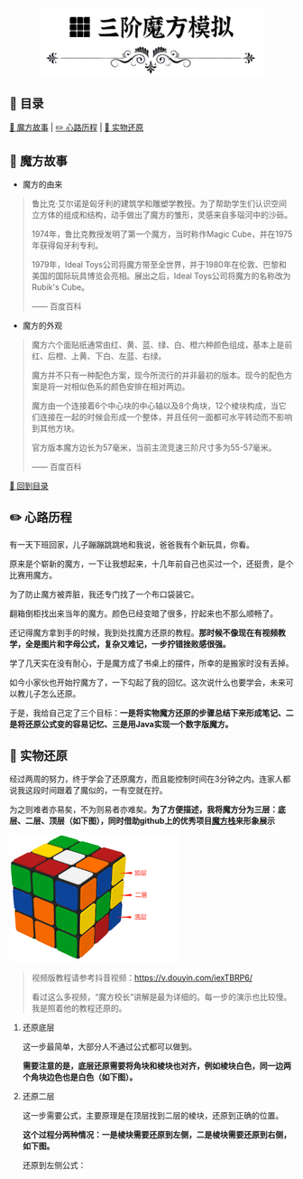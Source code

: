 <p align="center">
    <img width="400px" src="https://github.com/clos0710/Rubik-Cube/blob/master/img/Cube.png" />
</p>

## 📖 目录

[📰 魔方故事](https://github.com/clos0710/Rubik-Cube#%EF%B8%8F-%E9%AD%94%E6%96%B9%E6%95%85%E4%BA%8B) | [✏️ 心路历程](https://github.com/clos0710/Rubik-Cube#%EF%B8%8F-%E5%BF%83%E8%B7%AF%E5%8E%86%E7%A8%8B) | [🤨 实物还原](https://github.com/clos0710/Rubik-Cube#-%E5%AE%9E%E7%89%A9%E8%BF%98%E5%8E%9F)

## 📰 魔方故事

- 魔方的由来

> 鲁比克·艾尔诺是匈牙利的建筑学和雕塑学教授。为了帮助学生们认识空间立方体的组成和结构，动手做出了魔方的雏形，灵感来自多瑙河中的沙砾。
>
> 1974年，鲁比克教授发明了第一个魔方，当时称作Magic Cube，并在1975年获得匈牙利专利。
>
> 1979年，Ideal Toys公司将魔方带至全世界，并于1980年在伦敦、巴黎和美国的国际玩具博览会亮相。展出之后，Ideal Toys公司将魔方的名称改为Rubik's Cube。
>
> —— 百度百科

- 魔方的外观

> 魔方六个面贴纸通常由红、黄、蓝、绿、白、橙六种颜色组成，基本上是前红、后橙、上黄、下白、左蓝、右绿。
>
> 魔方并不只有一种配色方案，现今所流行的并非最初的版本。现今的配色方案是将一对相似色系的颜色安排在相对两边。
>
> 魔方由一个连接着6个中心块的中心轴以及8个角块，12个棱块构成，当它们连接在一起的时候会形成一个整体，并且任何一面都可水平转动而不影响到其他方块。
>
> 官方版本魔方边长为57毫米，当前主流竞速三阶尺寸多为55-57毫米。
>
> —— 百度百科

[🚀 回到目录](https://github.com/clos0710/Rubik-Cube#-%E7%9B%AE%E5%BD%95)

## ✏️ 心路历程

有一天下班回家，儿子蹦蹦跳跳地和我说，爸爸我有个新玩具，你看。

原来是个崭新的魔方，一下让我想起来，十几年前自己也买过一个，还挺贵，是个比赛用魔方。

为了防止魔方被弄脏，我还专门找了一个布口袋装它。

翻箱倒柜找出来当年的魔方。颜色已经变暗了很多，拧起来也不那么顺畅了。

还记得魔方拿到手的时候，我到处找魔方还原的教程。**那时候不像现在有视频教学，全是图片和字母公式，复杂又难记，一步拧错挫败感很强。**

学了几天实在没有耐心，于是魔方成了书桌上的摆件，所幸的是搬家时没有丢掉。

如今小家伙也开始拧魔方了，一下勾起了我的回忆。这次说什么也要学会，未来可以教儿子怎么还原。

于是，我给自己定了三个目标：**一是将实物魔方还原的步骤总结下来形成笔记、二是将还原公式变的容易记忆、三是用Java实现一个数字版魔方。**

## 🤨 实物还原

经过两周的努力，终于学会了还原魔方，而且能控制时间在3分钟之内。连家人都说我这段时间跟着了魔似的，一有空就在拧。

为之则难者亦易矣，不为则易者亦难矣。**为了方便描述，我将魔方分为三层：底层、二层、顶层（如下图），同时借助github上的优秀项目[魔方栈](https://github.com/huazhechen/cuber)来形象展示**

<img width="300px" src="https://github.com/clos0710/Rubik-Cube/blob/master/img/CubeSolve1.png" />

> 视频版教程请参考抖音视频：https://v.douyin.com/iexTBRP6/
> 
> 看过这么多视频，“魔方校长”讲解是最为详细的。每一步的演示也比较慢。我是照着他的教程还原的。

1. 还原底层

    这一步最简单，大部分人不通过公式都可以做到。
  
    **需要注意的是，底层还原需要将角块和棱块也对齐，例如棱块白色，同一边两个角块边色也是白色（如下图）。**

2. 还原二层

    这一步需要公式，主要原理是在顶层找到二层的棱块，还原到正确的位置。

	**这个过程分两种情况：一是棱块需要还原到左侧，二是棱块需要还原到右侧，如下图。**
	
	
    还原到左侧公式：